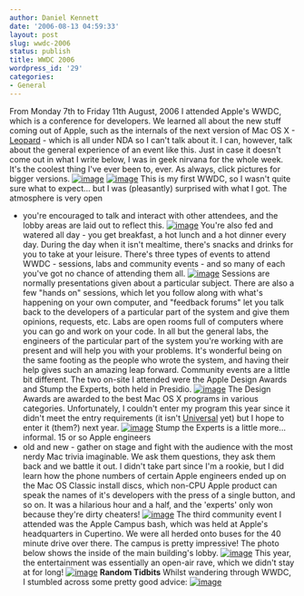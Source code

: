```yaml
---
author: Daniel Kennett
date: '2006-08-13 04:59:33'
layout: post
slug: wwdc-2006
status: publish
title: WWDC 2006
wordpress_id: '29'
categories:
- General
---
```


From Monday 7th to Friday 11th August, 2006 I attended Apple's WWDC,
which is a conference for developers. We learned all about the new stuff
coming out of Apple, such as the internals of the next version of Mac OS
X - [Leopard](http://www.apple.com/macosx/leopard/) - which is all under
NDA so I can't talk about it. I can, however, talk about the general
experience of an event like this. Just in case it doesn't come out in
what I write below, I was in geek nirvana for the whole week. It's the
coolest thing I've ever been to, ever. As always, click pictures for
bigger versions.
[![image](http://danielkennett.org/pictures/wwdc/conf/IMG_0929.jpg)](http://danielkennett.org/pictures/wwdc/conf/IMG_0929_big.jpg)
[![image](http://danielkennett.org/pictures/wwdc/conf/IMG_0918.jpg)](http://danielkennett.org/pictures/wwdc/conf/IMG_0918_big.jpg)
This is my first WWDC, so I wasn't quite sure what to expect... but I
was (pleasantly) surprised with what I got. The atmosphere is very open
- you're encouraged to talk and interact with other attendees, and the
lobby areas are laid out to reflect this.
[![image](http://danielkennett.org/pictures/wwdc/conf/IMG_0935.jpg)](http://danielkennett.org/pictures/wwdc/conf/IMG_0935_big.jpg)
You're also fed and watered all day - you get breakfast, a hot lunch and
a hot dinner every day. During the day when it isn't mealtime, there's
snacks and drinks for you to take at your leisure. There's three types
of events to attend WWDC - sessions, labs and community events - and so
many of each you've got no chance of attending them all.
[![image](http://danielkennett.org/pictures/wwdc/conf/IMG_0927.jpg)](http://danielkennett.org/pictures/wwdc/conf/IMG_0927_big.jpg)
Sessions are normally presentations given about a particular subject.
There are also a few "hands on" sessions, which let you follow along
with what's happening on your own computer, and "feedback forums" let
you talk back to the developers of a particular part of the system and
give them opinions, requests, etc. Labs are open rooms full of computers
where you can go and work on your code. In all but the general labs, the
engineers of the particular part of the system you're working with are
present and will help you with your problems. It's wonderful being on
the same footing as the people who wrote the system, and having their
help gives such an amazing leap forward. Community events are a little
bit different. The two on-site I attended were the Apple Design Awards
and Stump the Experts, both held in Presidio.
[![image](http://danielkennett.org/pictures/wwdc/conf/IMG_0938.jpg)](http://danielkennett.org/pictures/wwdc/conf/IMG_0938_big.jpg)
The Design Awards are awarded to the best Mac OS X programs in various
categories. Unfortunately, I couldn't enter my program this year since
it didn't meet the entry requirements (it isn't
[Universal](http://www.apple.com/universal/) yet) but I hope to enter it
(them?) next year.
[![image](http://danielkennett.org/pictures/wwdc/conf/IMG_0923.jpg)](http://danielkennett.org/pictures/wwdc/conf/IMG_0923_big.jpg)
Stump the Experts is a little more... informal. 15 or so Apple engineers
- old and new - gather on stage and fight with the audience with the
most nerdy Mac trivia imaginable. We ask them questions, they ask them
back and we battle it out. I didn't take part since I'm a rookie, but I
did learn how the phone numbers of certain Apple engineers ended up on
the Mac OS Classic install discs, which non-CPU Apple product can speak
the names of it's developers with the press of a single button, and so
on. It was a hilarious hour and a half, and the 'experts' only won
because they're dirty cheaters!
[![image](http://danielkennett.org/pictures/wwdc/conf/IMG_0946.jpg)](http://danielkennett.org/pictures/wwdc/conf/IMG_0946_big.jpg)
The third community event I attended was the Apple Campus bash, which
was held at Apple's headquarters in Cupertino. We were all herded onto
buses for the 40 minute drive over there. The campus is pretty
impressive! The photo below shows the inside of the main building's
lobby.
[![image](http://danielkennett.org/pictures/wwdc/conf/IMG_0950.jpg)](http://danielkennett.org/pictures/wwdc/conf/IMG_0950_big.jpg)
This year, the entertainment was essentially an open-air rave, which we
didn't stay at for long!
[![image](http://danielkennett.org/pictures/wwdc/conf/IMG_0960.jpg)](http://danielkennett.org/pictures/wwdc/conf/IMG_0960_big.jpg)
**Random Tidbits** Whilst wandering through WWDC, I stumbled across some
pretty good advice:
[![image](http://danielkennett.org/pictures/wwdc/conf/IMG_0933.jpg)](http://danielkennett.org/pictures/wwdc/conf/IMG_0933_big.jpg)
